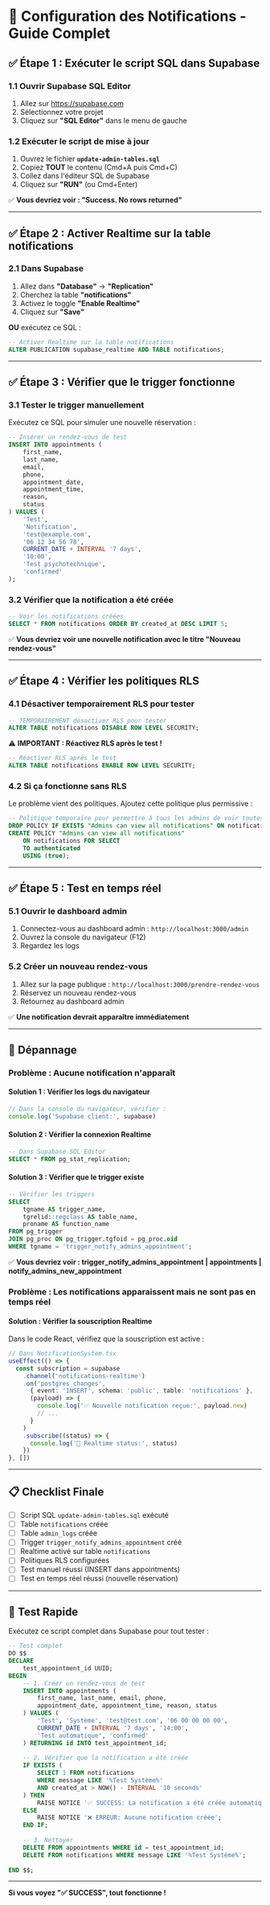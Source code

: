 # 🔔 Configuration des Notifications - Guide Complet

## ✅ **Étape 1 : Exécuter le script SQL dans Supabase**

### 1.1 Ouvrir Supabase SQL Editor
1. Allez sur https://supabase.com
2. Sélectionnez votre projet
3. Cliquez sur **"SQL Editor"** dans le menu de gauche

### 1.2 Exécuter le script de mise à jour
1. Ouvrez le fichier **`update-admin-tables.sql`**
2. Copiez **TOUT** le contenu (Cmd+A puis Cmd+C)
3. Collez dans l'éditeur SQL de Supabase
4. Cliquez sur **"RUN"** (ou Cmd+Enter)

✅ **Vous devriez voir : "Success. No rows returned"**

---

## ✅ **Étape 2 : Activer Realtime sur la table notifications**

### 2.1 Dans Supabase
1. Allez dans **"Database"** → **"Replication"**
2. Cherchez la table **"notifications"**
3. Activez le toggle **"Enable Realtime"**
4. Cliquez sur **"Save"**

**OU** exécutez ce SQL :

```sql
-- Activer Realtime sur la table notifications
ALTER PUBLICATION supabase_realtime ADD TABLE notifications;
```

---

## ✅ **Étape 3 : Vérifier que le trigger fonctionne**

### 3.1 Tester le trigger manuellement

Exécutez ce SQL pour simuler une nouvelle réservation :

```sql
-- Insérer un rendez-vous de test
INSERT INTO appointments (
    first_name, 
    last_name, 
    email, 
    phone, 
    appointment_date, 
    appointment_time, 
    reason, 
    status
) VALUES (
    'Test',
    'Notification',
    'test@example.com',
    '06 12 34 56 78',
    CURRENT_DATE + INTERVAL '7 days',
    '10:00',
    'Test psychotechnique',
    'confirmed'
);
```

### 3.2 Vérifier que la notification a été créée

```sql
-- Voir les notifications créées
SELECT * FROM notifications ORDER BY created_at DESC LIMIT 5;
```

✅ **Vous devriez voir une nouvelle notification avec le titre "Nouveau rendez-vous"**

---

## ✅ **Étape 4 : Vérifier les politiques RLS**

### 4.1 Désactiver temporairement RLS pour tester

```sql
-- TEMPORAIREMENT désactiver RLS pour tester
ALTER TABLE notifications DISABLE ROW LEVEL SECURITY;
```

⚠️ **IMPORTANT : Réactivez RLS après le test !**

```sql
-- Réactiver RLS après le test
ALTER TABLE notifications ENABLE ROW LEVEL SECURITY;
```

### 4.2 Si ça fonctionne sans RLS

Le problème vient des politiques. Ajoutez cette politique plus permissive :

```sql
-- Politique temporaire pour permettre à tous les admins de voir toutes les notifications
DROP POLICY IF EXISTS "Admins can view all notifications" ON notifications;
CREATE POLICY "Admins can view all notifications"
    ON notifications FOR SELECT
    TO authenticated
    USING (true);
```

---

## ✅ **Étape 5 : Test en temps réel**

### 5.1 Ouvrir le dashboard admin
1. Connectez-vous au dashboard admin : `http://localhost:3000/admin`
2. Ouvrez la console du navigateur (F12)
3. Regardez les logs

### 5.2 Créer un nouveau rendez-vous
1. Allez sur la page publique : `http://localhost:3000/prendre-rendez-vous`
2. Réservez un nouveau rendez-vous
3. Retournez au dashboard admin

✅ **Une notification devrait apparaître immédiatement**

---

## 🔧 **Dépannage**

### Problème : Aucune notification n'apparaît

#### Solution 1 : Vérifier les logs du navigateur
```javascript
// Dans la console du navigateur, vérifier :
console.log('Supabase client:', supabase)
```

#### Solution 2 : Vérifier la connexion Realtime
```sql
-- Dans Supabase SQL Editor
SELECT * FROM pg_stat_replication;
```

#### Solution 3 : Vérifier que le trigger existe
```sql
-- Vérifier les triggers
SELECT 
    tgname AS trigger_name,
    tgrelid::regclass AS table_name,
    proname AS function_name
FROM pg_trigger
JOIN pg_proc ON pg_trigger.tgfoid = pg_proc.oid
WHERE tgname = 'trigger_notify_admins_appointment';
```

✅ **Vous devriez voir : trigger_notify_admins_appointment | appointments | notify_admins_new_appointment**

### Problème : Les notifications apparaissent mais ne sont pas en temps réel

#### Solution : Vérifier la souscription Realtime

Dans le code React, vérifiez que la souscription est active :

```typescript
// Dans NotificationSystem.tsx
useEffect(() => {
  const subscription = supabase
    .channel('notifications-realtime')
    .on('postgres_changes',
      { event: 'INSERT', schema: 'public', table: 'notifications' },
      (payload) => {
        console.log('✅ Nouvelle notification reçue:', payload.new)
        // ...
      }
    )
    .subscribe((status) => {
      console.log('📡 Realtime status:', status)
    })
}, [])
```

---

## 📋 **Checklist Finale**

- [ ] Script SQL `update-admin-tables.sql` exécuté
- [ ] Table `notifications` créée
- [ ] Table `admin_logs` créée
- [ ] Trigger `trigger_notify_admins_appointment` créé
- [ ] Realtime activé sur table `notifications`
- [ ] Politiques RLS configurées
- [ ] Test manuel réussi (INSERT dans appointments)
- [ ] Test en temps réel réussi (nouvelle réservation)

---

## 🚀 **Test Rapide**

Exécutez ce script complet dans Supabase pour tout tester :

```sql
-- Test complet
DO $$
DECLARE
    test_appointment_id UUID;
BEGIN
    -- 1. Créer un rendez-vous de test
    INSERT INTO appointments (
        first_name, last_name, email, phone, 
        appointment_date, appointment_time, reason, status
    ) VALUES (
        'Test', 'Système', 'test@test.com', '06 00 00 00 00',
        CURRENT_DATE + INTERVAL '7 days', '14:00',
        'Test automatique', 'confirmed'
    ) RETURNING id INTO test_appointment_id;
    
    -- 2. Vérifier que la notification a été créée
    IF EXISTS (
        SELECT 1 FROM notifications 
        WHERE message LIKE '%Test Système%' 
        AND created_at > NOW() - INTERVAL '10 seconds'
    ) THEN
        RAISE NOTICE '✅ SUCCESS: La notification a été créée automatiquement';
    ELSE
        RAISE NOTICE '❌ ERREUR: Aucune notification créée';
    END IF;
    
    -- 3. Nettoyer
    DELETE FROM appointments WHERE id = test_appointment_id;
    DELETE FROM notifications WHERE message LIKE '%Test Système%';
    
END $$;
```

---

**Si vous voyez "✅ SUCCESS", tout fonctionne !**
